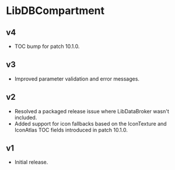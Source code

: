 # LibDBCompartment

## v4
- TOC bump for patch 10.1.0.

## v3
- Improved parameter validation and error messages.

## v2
- Resolved a packaged release issue where LibDataBroker wasn't included.
- Added support for icon fallbacks based on the IconTexture and IconAtlas TOC fields introduced in patch 10.1.0.

## v1

- Initial release.
